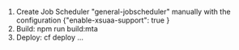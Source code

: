 1. Create Job Scheduler "general-jobscheduler" manually with the configuration {"enable-xsuaa-support": true }
2. Build: npm run build:mta
2. Deploy: cf deploy ...
